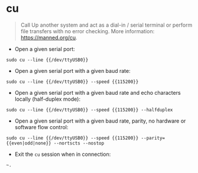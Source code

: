 # cu

> Call Up another system and act as a dial-in / serial terminal or perform file transfers with no error checking.
> More information: <https://manned.org/cu>.

- Open a given serial port:

`sudo cu --line {{/dev/ttyUSB0}}`

- Open a given serial port with a given baud rate:

`sudo cu --line {{/dev/ttyUSB0}} --speed {{115200}}`

- Open a given serial port with a given baud rate and echo characters locally (half-duplex mode):

`sudo cu --line {{/dev/ttyUSB0}} --speed {{115200}} --halfduplex`

- Open a given serial port with a given baud rate, parity, no hardware or software flow control:

`sudo cu --line {{/dev/ttyUSB0}} --speed {{115200}} --parity={{even|odd|none}} --nortscts --nostop`

- Exit the `cu` session when in connection:

`~.`
